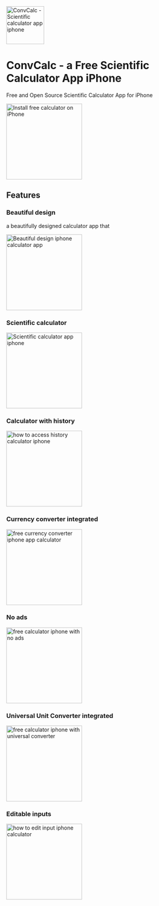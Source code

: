 <img width=100 alt="ConvCalc - Scientific calculator app iphone" src="https://github.com/user-attachments/assets/e9b81f2a-250b-456e-9daa-3f8f9d93990f" />

# ConvCalc - a Free Scientific Calculator App iPhone

Free and Open Source Scientific Calculator App for iPhone



<a href="https://apps.apple.com/app/convcalc-calculator-converter/id6472445974">
  <img width=200 alt="Install free calculator on iPhone" src="https://github.com/user-attachments/assets/f0d5a8de-e5f0-46fb-ac39-2f0b241e02b6" />
</a>

## Features

### Beautiful design

a beautifully designed calculator app that 

<img width=200 alt="Beautiful design iphone calculator app" src="https://github.com/user-attachments/assets/16748135-e320-4117-9ba1-f2c728e671fd" />

### Scientific calculator

<img width=200 alt="Scientific calculator app iphone" src="https://github.com/user-attachments/assets/70e81f50-c256-42e7-922f-4e772a23962c" />

### Calculator with history

<img width=200 alt="how to access history calculator iphone" src="https://github.com/user-attachments/assets/8df68bbc-6bea-4363-9e33-67493789e2a8" />

### Currency converter integrated

<img width=200 alt="free currency converter iphone app calculator" src="https://github.com/user-attachments/assets/8afa48a0-2a9f-4c83-87a0-8248a1f00714" />

### No ads

<img width=200 alt="free calculator iphone with no ads" src="https://github.com/user-attachments/assets/b3197382-128d-4fed-8528-f96db3107fc8" />

### Universal Unit Converter integrated

<img width=200 alt="free calculator iphone with universal converter" src="https://github.com/user-attachments/assets/fa32398f-c28f-4f53-a51c-23c141f64f0e" />

### Editable inputs

<img width=200 alt="how to edit input iphone calculator" src="https://github.com/user-attachments/assets/d58d806f-2eb2-41ed-978f-5b608a3e74d9" />

